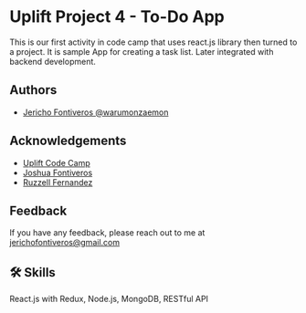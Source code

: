 
# Uplift Project 4 - To-Do App

This is our first activity in code camp that uses react.js library then turned to a project.
It is sample App for creating a task list.
Later integrated with backend development.
## Authors

- [Jericho Fontiveros @warumonzaemon](https://github.com/warumonzaemon)


## Acknowledgements

 - [Uplift Code Camp](https://www.upliftcodecamp.com/)
 - [Joshua Fontiveros](https://joshua-fontiveros-portfolio.herokuapp.com/)
 - [Ruzzell Fernandez](https://www.linkedin.com/in/ruzzell-fernandez-b09b6b104/)
 

## Feedback

If you have any feedback, please reach out to me at jerichofontiveros@gmail.com


## 🛠 Skills
React.js with Redux, Node.js, MongoDB, RESTful API

